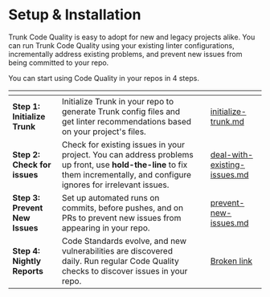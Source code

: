 # Setup & Installation

Trunk Code Quality is easy to adopt for new and legacy projects alike. You can run Trunk Code Quality using your existing linter configurations, incrementally address existing problems, and prevent new issues from being committed to your repo.

You can start using Code Quality in your repos in 4 steps.

<table data-card-size="large" data-view="cards"><thead><tr><th></th><th></th><th data-hidden></th><th data-hidden data-card-target data-type="content-ref"></th></tr></thead><tbody><tr><td><strong>Step 1: Initialize Trunk</strong></td><td>Initialize Trunk in your repo to generate Trunk config files and get linter recommendations based on your project's files.</td><td></td><td><a href="initialize-trunk.md">initialize-trunk.md</a></td></tr><tr><td><strong>Step 2: Check for issues</strong></td><td>Check for existing issues in your project. You can address problems up front, use <strong>hold-the-line</strong> to fix them incrementally, and configure ignores for irrelevant issues.     </td><td></td><td><a href="deal-with-existing-issues.md">deal-with-existing-issues.md</a></td></tr><tr><td><strong>Step 3: Prevent New Issues</strong></td><td>Set up automated runs on commits, before pushes, and on PRs to prevent new issues from appearing in your repo.</td><td></td><td><a href="prevent-new-issues.md">prevent-new-issues.md</a></td></tr><tr><td><strong>Step 4: Nightly Reports</strong></td><td>Code Standards evolve, and new vulnerabilities are discovered daily. Run regular Code Quality checks to discover issues in your repo.</td><td></td><td><a href="broken-reference">Broken link</a></td></tr></tbody></table>
